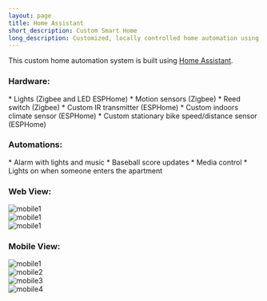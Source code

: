 ```yaml
---
layout: page
title: Home Assistant
short_description: Custom Smart Home
long_description: Customized, locally controlled home automation using open source platform
---
```


This custom home automation system is built using [Home Assistant](https://www.home-assistant.io/).


<h3>Hardware:</h3>
*	Lights (Zigbee and LED ESPHome)
*	Motion sensors (Zigbee)
*	Reed switch (Zigbee)
*	Custom IR transmitter (ESPHome)
*	Custom indoors climate sensor (ESPHome)
*	Custom stationary bike speed/distance sensor (ESPHome)


<h3>Automations:</h3>
*	Alarm with lights and music
*	Baseball score updates
*	Media control
*	Lights on when someone enters the apartment


<h3>Web View:</h3>
<img src="{{site.baseurl}}/assets/images/HA_web_1.png" alt="mobile1" style="display: block; margin: auto">


<img src="{{site.baseurl}}/assets/images/HA_web_2.jpg" alt="mobile1" style="display: block; margin: auto">


<img src="{{site.baseurl}}/assets/images/HA_web_3.jpg" alt="mobile1" style="display: block; margin: auto">


<h3>Mobile View:</h3>
<img src="{{site.baseurl}}/assets/images/HA_mobile_1.png" alt="mobile1" style="display: block; margin: auto">


<img src="{{site.baseurl}}/assets/images/HA_mobile_2.png" alt="mobile2" style="display: block; margin: auto">


<img src="{{site.baseurl}}/assets/images/HA_mobile_3.png" alt="mobile3" style="display: block; margin: auto">


<img src="{{site.baseurl}}/assets/images/HA_mobile_4.png" alt="mobile4" style="display: block; margin: auto">


